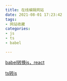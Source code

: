 ```yaml
---
title: 在线编辑网站
date: 2021-08-01 17:23:42
tags:
- 网站收藏
categories:
- js
- ts
- babel

---
```




[babel转换js，react](https://babeljs.io/repl/#?browsers=defaults%2C%20not%20ie%2011%2C%20not%20ie_mob%2011&build=&builtIns=false&corejs=3.6&spec=false&loose=false&code_lz=GYVwdgxgLglg9mABACwKYBt1wBQEpEDeAUIogE6pQhlIA8AJjAG4B8AEhlogO5xnr0AhLQD0jVgG4iAXyJA&debug=false&forceAllTransforms=false&shippedProposals=false&circleciRepo=&evaluate=false&fileSize=false&timeTravel=false&sourceType=module&lineWrap=true&presets=react&prettier=false&targets=&version=7.14.9&externalPlugins=)

[ts转js](https://www.typescriptlang.org/play?#code/GYVwdgxgLglg9mABAZwIYE8ASMAUZUC2ApgFzJQBOMYA5gJQDeAUIq4hAsnADZEB03ODRwADABZFugxABIG+YgF8RdJoqZM0WXAHIA7kVo66Abg0cw5FCQDK6AgCMeiALyI7jnjh0BGAEw+xmYWXLwCQjjIpkA)

